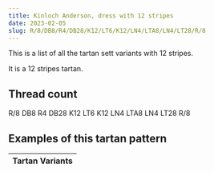 ```yaml
---
title: Kinloch Anderson, dress with 12 stripes
date: 2023-02-05
slug: R/8/DB8/R4/DB28/K12/LT6/K12/LN4/LTA8/LN4/LT28/R/8
---
```

This is a list of all the tartan sett variants with 12 stripes.

It is a 12 stripes tartan.


## Thread count
R/8 DB8 R4 DB28 K12 LT6 K12 LN4 LTA8 LN4 LT28 R/8

## Examples of this tartan pattern

| Tartan Variants |
|---------------|
